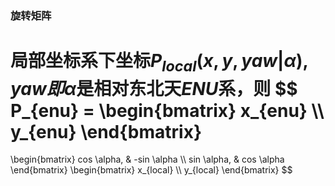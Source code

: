 ### 旋转矩阵
局部坐标系下坐标$P_{local}(x,y,yaw| \alpha)$, $yaw 即  \alpha$是相对东北天$ENU$系，则
$$
P_{enu} = 
\begin{bmatrix}
    x_{enu} \\\\
    y_{enu}
\end{bmatrix}
=
\begin{bmatrix}
    cos \alpha, & -sin \alpha \\\\
    sin \alpha, & cos \alpha
\end{bmatrix}
\begin{bmatrix}
    x_{local} \\\\
    y_{local}
\end{bmatrix}
$$
